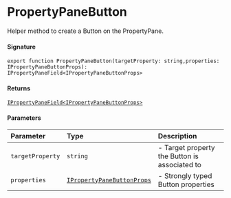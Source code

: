 # PropertyPaneButton

Helper method to create a Button on the PropertyPane.

#### Signature
`export function PropertyPaneButton(targetProperty: string,properties: IPropertyPaneButtonProps): IPropertyPaneField<IPropertyPaneButtonProps>`

#### Returns
[`IPropertyPaneField<IPropertyPaneButtonProps>`](ipropertypanefield.md)


#### Parameters


| Parameter	   | Type    | Description |
|:-------------|:---------------|:------------|
| `targetProperty`    | `string` | - Target property the Button is associated to |
| `properties`    | [`IPropertyPaneButtonProps`](ipropertypanebuttonprops.md) | - Strongly typed Button properties |

